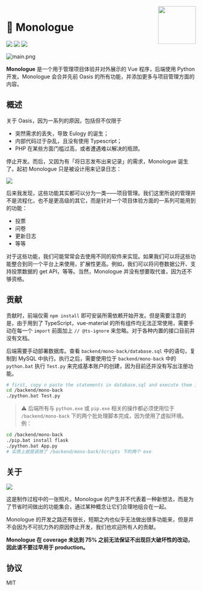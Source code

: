 <img src="https://i.loli.net/2020/04/11/YIQc1JMwU2LbSz5.png" align="right" width="100" height="100">

# 💬 Monologue

![](https://img.shields.io/badge/coverage-20%25-red?style=flat)
![](https://img.shields.io/badge/front-Vue.js-brightgreen?style=flat&logo=vue.js)
![](https://img.shields.io/badge/back-python-blue?style=flat&logo=python)

![main.png](https://i.loli.net/2020/04/11/CAD8nRzkWmxSFKU.png)

**Monologue** 是一个用于管理项目体验并对外展示的 Vue 程序，后端使用 Python 开发。Monologue 会合并先前 Oasis 的所有功能，并添加更多与项目管理方面的内容。

## 概述

关于 Oasis，因为一系列的原因，包括但不仅限于

- 突然需求的丢失，导致 Eulogy 的诞生；
- 内部代码过于杂乱，且没有使用 Typescript；
- PHP 在某些方面门槛过高，或者遭遇难以解决的瓶颈。

停止开发。而后，又因为有「将日志发布出来记录」的需求，Monologue 诞生了。起初 Monologue 只是被设计用来记录日志：

![](https://i.loli.net/2020/04/19/Z6lO7pRDrw8t9Mj.png)

后来我发现，这些功能其实都可以分为一类——项目管理。我们这里所说的管理并不是流程化，也不是更高级的其它，而是针对一个项目体验方面的一系列可能用到的功能：

- 投票
- 问卷
- 更新日志
- 等等

对于这些功能，我们可能常常会去使用不同的软件来实现。如果我们可以将这些功能整合到同一个平台上来使用，扩展性更高。例如，我们可以将问卷数据公开、支持投票数据的 get API，等等。当然，Monologue 并没有想要取代谁，因为还不够资格。

## 贡献

贡献时，前端仅需 `npm install` 即可安装所需依赖开始开发。但是需要注意的是，由于用到了 TypeScript，vue-material 的所有组件均无法正常使用，需要手动在每一个 `import` 前面加上 `// @ts-ignore` 来忽略。对于各种内置的接口目前并没有文档。

后端需要手动部署数据库。查看 `backend/mono-back/database.sql` 中的语句，复制到 MySQL 中执行。执行之后，需要使用位于 `backend/mono-back` 中的 `python.bat` 执行 `Test.py` 来完成基本账户的创建，因为目前还并没有写出注册功能。

```bash
# first, copy n paste the statements in database.sql and execute them in the mysql command prompt.
cd /backend/mono-back
./python.bat Test.py
```

> ⚠ 后端所有与 `python.exe` 或 `pip.exe` 相关的操作都必须使用位于 `/backend/mono-back` 下的两个批处理脚本完成，因为使用了虚拟环境。例：
```bash
cd /backend/mono-back
./pip.bat install flask
./python.bat App.py
# 实质上就是调用了 /backend/mono-back/Scripts 下的两个 exe
```

## 关于

![](https://i.loli.net/2020/04/19/bUE43Xe9FqftdHn.jpg)

这是制作过程中的一张照片。Monologue 的产生并不代表着一种新想法，而是为了节省时间做出的功能集合，通过某种概念让它们合理地组合在一起。

Monologue 的开发之路还有很长，短期之内也似乎无法做出很多功能来，但是并不会因为不可抗力外的原因停止开发，我们也欢迎所有人的贡献。

**Monologue 在 coverage 未达到 75% 之前无法保证不出现巨大破坏性的改动，因此请不要过早用于 production。**

## 协议

MIT
